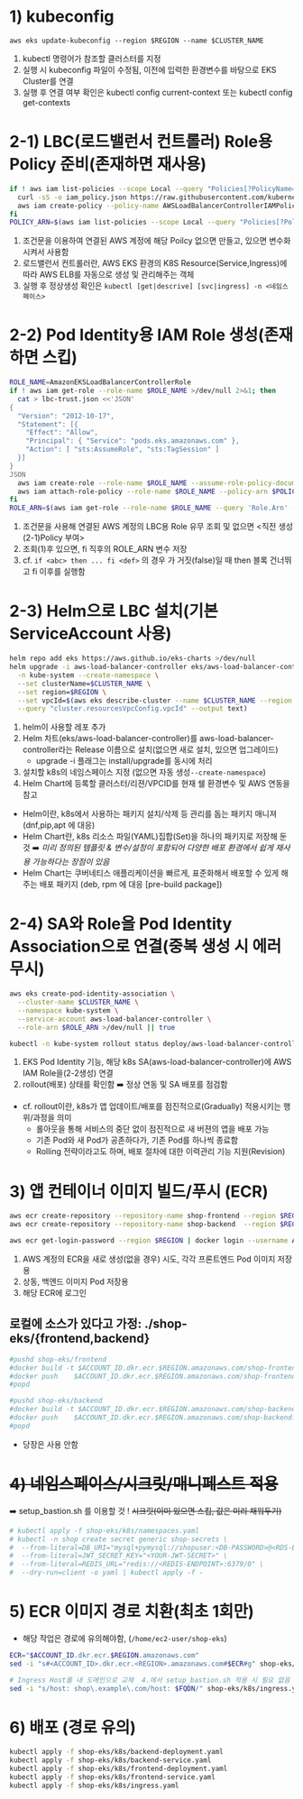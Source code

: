 # 1) kubeconfig 
`aws eks update-kubeconfig --region $REGION --name $CLUSTER_NAME`

1. kubectl 명령어가 참조할 클러스터를 지정
2. 실행 시 kubeconfig 파일이 수정됨, 이전에 입력한 환경변수를 바탕으로 EKS Cluster를 연결 
3. 실행 후 연결 여부 확인은 kubectl config current-context 또는 kubectl config get-contexts  

# 2-1) LBC(로드밸런서 컨트롤러) Role용 Policy 준비(존재하면 재사용)

```bash
if ! aws iam list-policies --scope Local --query "Policies[?PolicyName=='AWSLoadBalancerControllerIAMPolicy'].Arn | [0]" --output text | grep -q 'arn:'; then
  curl -sS -o iam_policy.json https://raw.githubusercontent.com/kubernetes-sigs/aws-load-balancer-controller/v2.13.4/docs/install/iam_policy.json
  aws iam create-policy --policy-name AWSLoadBalancerControllerIAMPolicy --policy-document file://iam_policy.json >/dev/null
fi
POLICY_ARN=$(aws iam list-policies --scope Local --query "Policies[?PolicyName=='AWSLoadBalancerControllerIAMPolicy'].Arn | [0]" --output text)
```
1. 조건문을 이용하여 연결된 AWS 계정에 해당 Poilcy 없으면 만들고, 있으면 변수화 시켜서 사용함 
2. 로드밸런서 컨트롤러란, AWS EKS 환경의 K8S Resource(Service,Ingress)에 따라 AWS ELB를 자동으로 생성 및 관리해주는 객체
3. 실행 후 정상생성 확인은 `kubectl [get|descrive] [svc|ingress] -n <네임스페이스>`


# 2-2) Pod Identity용 IAM Role 생성(존재하면 스킵)
```bash
ROLE_NAME=AmazonEKSLoadBalancerControllerRole
if ! aws iam get-role --role-name $ROLE_NAME >/dev/null 2>&1; then
  cat > lbc-trust.json <<'JSON'
{
  "Version": "2012-10-17",
  "Statement": [{
    "Effect": "Allow",
    "Principal": { "Service": "pods.eks.amazonaws.com" },
    "Action": [ "sts:AssumeRole", "sts:TagSession" ]
  }]
}
JSON
  aws iam create-role --role-name $ROLE_NAME --assume-role-policy-document file://lbc-trust.json >/dev/null
  aws iam attach-role-policy --role-name $ROLE_NAME --policy-arn $POLICY_ARN
fi
ROLE_ARN=$(aws iam get-role --role-name $ROLE_NAME --query 'Role.Arn' --output text)
```

1. 조건문을 사용해 연결된 AWS 계정의 LBC용 Role 유무 조회 및 없으면 <직전 생성(2-1)Policy 부여>
2. 조회(1)후 있으면, fi 직후의 ROLE_ARN 변수 저장
3. cf. `if <abc> then ... fi <def>` 의 경우 <abc>가 거짓(false)일 때 then 블록 건너뛰고 fi 이후를 실행함


# 2-3) Helm으로 LBC 설치(기본 ServiceAccount 사용) 
```bash
helm repo add eks https://aws.github.io/eks-charts >/dev/null
helm upgrade -i aws-load-balancer-controller eks/aws-load-balancer-controller \
  -n kube-system --create-namespace \
  --set clusterName=$CLUSTER_NAME \
  --set region=$REGION \
  --set vpcId=$(aws eks describe-cluster --name $CLUSTER_NAME --region $REGION \
  --query "cluster.resourcesVpcConfig.vpcId" --output text)
```

1. helm이 사용할 레포 추가
2. Helm 차트(eks/aws-load-balancer-controller)를 aws-load-balancer-controller라는 Release 이름으로 설치(없으면 새로 설치, 있으면 업그레이드)
    - upgrade -i 플래그는 install/upgrade를 동시에 처리
3. 설치할 k8s의 네임스페이스 지정 (없으면 자동 생성`--create-namespace`)
4. Helm Chart에 등록할 클러스터/리젼/VPCID를 현재 쉘 환경변수 및 AWS 연동을 참고 

- Helm이란, k8s에서 사용하는 패키지 설치/삭제 등 관리를 돕는 패키지 매니져(dnf,pip,apt 에 대응)
- Helm Chart란, k8s 리소스 파일(YAML)집합(Set)을 하나의 패키지로 저장해 둔 것 ➡️ *미리 정의된 템플릿 & 변수/설정이 포함되어 다양한 배포 환경에서 쉽게 재사용 가능하다는 장점이 있음*
- Helm Chart는 쿠버네티스 애플리케이션을 빠르게, 표준화해서 배포할 수 있게 해주는 배포 패키지 (deb, rpm 에 대응 [pre-build package])


# 2-4) SA와 Role을 Pod Identity Association으로 연결(중복 생성 시 에러 무시)
```bash
aws eks create-pod-identity-association \
  --cluster-name $CLUSTER_NAME \
  --namespace kube-system \
  --service-account aws-load-balancer-controller \
  --role-arn $ROLE_ARN >/dev/null || true

kubectl -n kube-system rollout status deploy/aws-load-balancer-controller --timeout=3m
```
1. EKS Pod Identity 기능, 해당 k8s SA(aws-load-balancer-controller)에 AWS IAM Role을(2-2생성) 연결
2. rollout(배포) 상태를 확인함 ➡️ 정상 연동 및 SA 배포를 점검함 
- cf. rollout이란, k8s가 앱 업데이트/배포를 점진적으로(Gradually) 적용시키는 행위/과정을 의미
    - 롤아웃을 통해 서비스의 중단 없이 점진적으로 새 버젼의 앱을 배포 가능
    - 기존 Pod와 새 Pod가 공존하다가, 기존 Pod를 하나씩 종료함 
    - Rolling 전략이라고도 하며, 배포 절차에 대한 이력관리 기능 지원(Revision)

# 3) 앱 컨테이너 이미지 빌드/푸시 (ECR) 
```bash
aws ecr create-repository --repository-name shop-frontend --region $REGION >/dev/null 2>&1 || true
aws ecr create-repository --repository-name shop-backend  --region $REGION >/dev/null 2>&1 || true

aws ecr get-login-password --region $REGION | docker login --username AWS --password-stdin $ACCOUNT_ID.dkr.ecr.$REGION.amazonaws.com
```

1. AWS 계정의 ECR을 새로 생성(없을 경우) 시도, 각각 프론트엔드 Pod 이미지 저장용
2. 상동, 백엔드 이미지 Pod 저장용 
3. 해당 ECR에 로그인 


## 로컬에 소스가 있다고 가정: ./shop-eks/{frontend,backend}
```bash
#pushd shop-eks/frontend
#docker build -t $ACCOUNT_ID.dkr.ecr.$REGION.amazonaws.com/shop-frontend:latest .
#docker push    $ACCOUNT_ID.dkr.ecr.$REGION.amazonaws.com/shop-frontend:latest
#popd

#pushd shop-eks/backend
#docker build -t $ACCOUNT_ID.dkr.ecr.$REGION.amazonaws.com/shop-backend:latest .
#docker push    $ACCOUNT_ID.dkr.ecr.$REGION.amazonaws.com/shop-backend:latest
#popd
```
- 당장은 사용 안함 



# ~~4) 네임스페이스/시크릿/매니페스트 적용~~ 
➡️ setup_bastion.sh 를 이용할 것 !
~~시크릿(이미 있으면 스킵, 값은 미리 채워두기)~~

``` bash
# kubectl apply -f shop-eks/k8s/namespaces.yaml
# kubectl -n shop create secret generic shop-secrets \
#  --from-literal=DB_URI="mysql+pymysql://shopuser:<DB-PASSWORD>@<RDS-ENDPOINT>:3306/shopdb" \
#  --from-literal=JWT_SECRET_KEY="<YOUR-JWT-SECRET>" \
#  --from-literal=REDIS_URL="redis://<REDIS-ENDPOINT>:6379/0" \
#  --dry-run=client -o yaml | kubectl apply -f -
```


# 5) ECR 이미지 경로 치환(최초 1회만)
- 해당 작업은 경로에 유의해야함, (`/home/ec2-user/shop-eks`)

```bash
ECR="$ACCOUNT_ID.dkr.ecr.$REGION.amazonaws.com"
sed -i "s#<ACCOUNT_ID>.dkr.ecr.<REGION>.amazonaws.com#$ECR#g" shop-eks/k8s/backend-deployment.yaml shop-eks/k8s/frontend-deployment.yaml

# Ingress Host를 내 도메인으로 교체  4.에서 setup_bastion.sh 적용 시 필요 없음 ⚠️⚠️
sed -i "s/host: shop\.example\.com/host: $FQDN/" shop-eks/k8s/ingress.yaml
```


# 6) 배포 (경로 유의)
```bash
kubectl apply -f shop-eks/k8s/backend-deployment.yaml
kubectl apply -f shop-eks/k8s/backend-service.yaml
kubectl apply -f shop-eks/k8s/frontend-deployment.yaml
kubectl apply -f shop-eks/k8s/frontend-service.yaml
kubectl apply -f shop-eks/k8s/ingress.yaml
```
